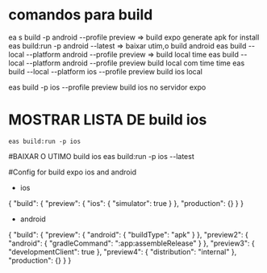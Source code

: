
# comandos para build
ea  s build -p android --profile preview  => build expo generate apk for install
eas build:run -p android --latest  => baixar utim,o build android 
eas build --local --platform android --profile preview =>  build local
time eas build --local --platform android --profile preview build local com time
time eas build --local --platform ios --profile preview build ios local

eas build -p ios --profile preview build ios no servidor expo 



# MOSTRAR LISTA DE build ios
    eas build:run -p ios     

#BAIXAR O UTIMO build ios
eas build:run -p ios --latest


#Config for build expo ios and android

* ios

{
  "build": {
    "preview": {
      "ios": {
        "simulator": true
      }
    },
    "production": {}
  }
}

* android

{
  "build": {
    "preview": {
      "android": {
        "buildType": "apk"
      }
    },
    "preview2": {
      "android": {
        "gradleCommand": ":app:assembleRelease"
      }
    },
    "preview3": {
      "developmentClient": true
    },
    "preview4": {
      "distribution": "internal"
    },
    "production": {}
  }
}

